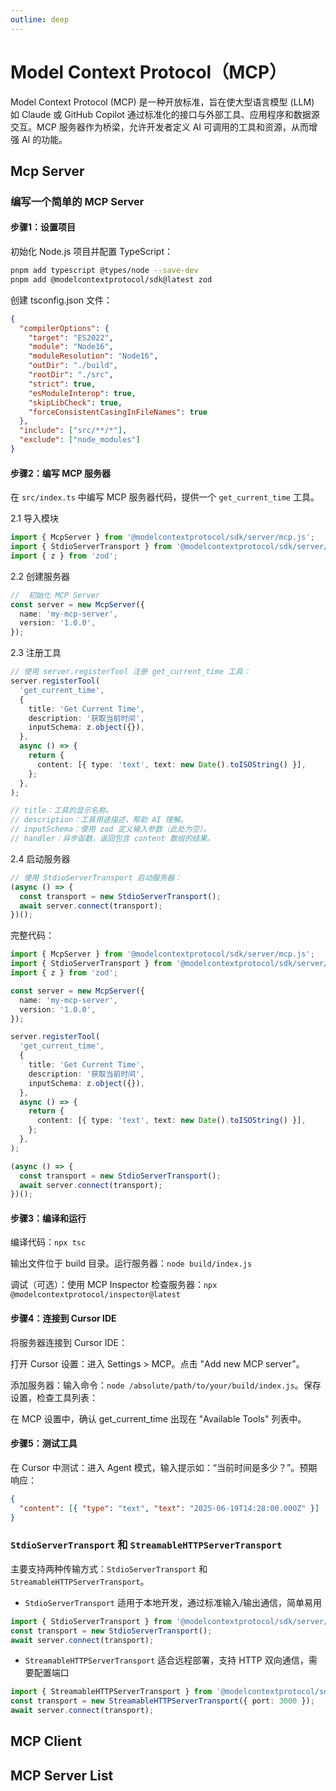 ```yaml
---
outline: deep
---
```


# Model Context Protocol（MCP）

Model Context Protocol (MCP) 是一种开放标准，旨在使大型语言模型 (LLM) 如 Claude 或 GitHub Copilot 通过标准化的接口与外部工具、应用程序和数据源交互。MCP 服务器作为桥梁，允许开发者定义 AI 可调用的工具和资源，从而增强 AI 的功能。

## Mcp Server

### 编写一个简单的 MCP Server

#### 步骤1：设置项目

初始化 Node.js 项目并配置 TypeScript：

```bash
pnpm add typescript @types/node --save-dev
pnpm add @modelcontextprotocol/sdk@latest zod
```

创建 tsconfig.json 文件：

```json
{
  "compilerOptions": {
    "target": "ES2022",
    "module": "Node16",
    "moduleResolution": "Node16",
    "outDir": "./build",
    "rootDir": "./src",
    "strict": true,
    "esModuleInterop": true,
    "skipLibCheck": true,
    "forceConsistentCasingInFileNames": true
  },
  "include": ["src/**/*"],
  "exclude": ["node_modules"]
}
```

#### 步骤2：编写 MCP 服务器

在 `src/index.ts` 中编写 MCP 服务器代码，提供一个 `get_current_time` 工具。

2.1 导入模块

```ts
import { McpServer } from '@modelcontextprotocol/sdk/server/mcp.js';
import { StdioServerTransport } from '@modelcontextprotocol/sdk/server/stdio.js';
import { z } from 'zod';
```

2.2 创建服务器

```ts
//  初始化 MCP Server
const server = new McpServer({
  name: 'my-mcp-server',
  version: '1.0.0',
});
```

2.3 注册工具

```ts
// 使用 server.registerTool 注册 get_current_time 工具：
server.registerTool(
  'get_current_time',
  {
    title: 'Get Current Time',
    description: '获取当前时间',
    inputSchema: z.object({}),
  },
  async () => {
    return {
      content: [{ type: 'text', text: new Date().toISOString() }],
    };
  },
);

// title：工具的显示名称。
// description：工具用途描述，帮助 AI 理解。
// inputSchema：使用 zod 定义输入参数（此处为空）。
// handler：异步函数，返回包含 content 数组的结果。
```

2.4 启动服务器

```ts
// 使用 StdioServerTransport 启动服务器：
(async () => {
  const transport = new StdioServerTransport();
  await server.connect(transport);
})();
```

完整代码：

```ts
import { McpServer } from '@modelcontextprotocol/sdk/server/mcp.js';
import { StdioServerTransport } from '@modelcontextprotocol/sdk/server/stdio.js';
import { z } from 'zod';

const server = new McpServer({
  name: 'my-mcp-server',
  version: '1.0.0',
});

server.registerTool(
  'get_current_time',
  {
    title: 'Get Current Time',
    description: '获取当前时间',
    inputSchema: z.object({}),
  },
  async () => {
    return {
      content: [{ type: 'text', text: new Date().toISOString() }],
    };
  },
);

(async () => {
  const transport = new StdioServerTransport();
  await server.connect(transport);
})();
```

#### 步骤3：编译和运行

编译代码：`npx tsc`

输出文件位于 build 目录。运行服务器：`node build/index.js`

调试（可选）：使用 MCP Inspector 检查服务器：`npx @modelcontextprotocol/inspector@latest`

#### 步骤4：连接到 Cursor IDE

将服务器连接到 Cursor IDE：

打开 Cursor 设置：进入 Settings > MCP。点击 "Add new MCP server"。

添加服务器：输入命令：`node /absolute/path/to/your/build/index.js`。保存设置，检查工具列表：

在 MCP 设置中，确认 get_current_time 出现在 "Available Tools" 列表中。

#### 步骤5：测试工具

在 Cursor 中测试：进入 Agent 模式，输入提示如：“当前时间是多少？”。预期响应：

```json
{
  "content": [{ "type": "text", "text": "2025-06-19T14:28:00.000Z" }]
}
```

### `StdioServerTransport` 和 `StreamableHTTPServerTransport`

主要支持两种传输方式：`StdioServerTransport` 和 `StreamableHTTPServerTransport`。

- `StdioServerTransport` 适用于本地开发，通过标准输入/输出通信，简单易用

```ts
import { StdioServerTransport } from '@modelcontextprotocol/sdk/server/stdio.js';
const transport = new StdioServerTransport();
await server.connect(transport);
```

- `StreamableHTTPServerTransport` 适合远程部署，支持 HTTP 双向通信，需要配置端口

```ts
import { StreamableHTTPServerTransport } from '@modelcontextprotocol/sdk/server/http.js';
const transport = new StreamableHTTPServerTransport({ port: 3000 });
await server.connect(transport);
```

## MCP Client

## MCP Server List
